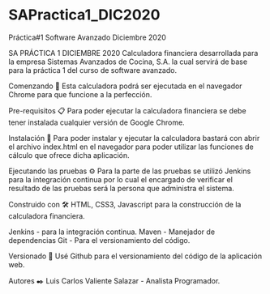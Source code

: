 # SAPractica1_DIC2020
Práctica#1 Software Avanzado Diciembre 2020

SA PRÁCTICA 1 DICIEMBRE 2020
Calculadora financiera desarrollada para la empresa Sistemas Avanzados de Cocina, S.A. la cual servirá de base para la práctica 1 del curso de software avanzado. 

Comenzando 🚀
Esta calculadora podrá ser ejecutada en el navegador Chrome para que funcione a la perfección.


Pre-requisitos 📋
Para poder ejecutar la calculadora financiera se debe tener instalada cualquier versión de Google Chrome. 

Instalación 🔧
Para poder instalar y ejecutar la calculadora bastará con abrir el archivo index.html en el navegador para poder utilizar las funciones de cálculo que ofrece dicha aplicación.


Ejecutando las pruebas ⚙️
Para la parte de las pruebas se utilizó Jenkins para la integración continua por lo cual el encargado de verificar el resultado de las pruebas será la persona que administra el sistema.


Construido con 🛠️
HTML, CSS3, Javascript para la construcción de la calculadora financiera. 

Jenkins - para la integración continua.
Maven - Manejador de dependencias
Git - Para el versionamiento del código.


Versionado 📌
Usé Github para el versionamiento del código de la aplicación web. 

Autores ✒️
Luis Carlos Valiente Salazar - Analista Programador.
